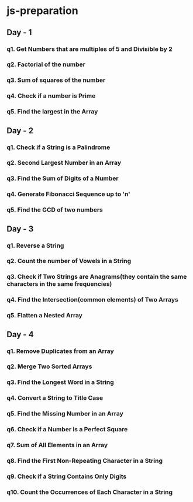 # js-preparation

## Day - 1

### q1. Get Numbers that are multiples of 5 and Divisible by 2

### q2. Factorial of the number

### q3. Sum of squares of the number

### q4. Check if a number is Prime

### q5. Find the largest in the Array

## Day - 2

### q1. Check if a String is a Palindrome

### q2. Second Largest Number in an Array

### q3. Find the Sum of Digits of a Number

### q4. Generate Fibonacci Sequence up to 'n'

### q5. Find the GCD of two numbers

## Day - 3

### q1. Reverse a String

### q2. Count the number of Vowels in a String

### q3. Check if Two Strings are Anagrams(they contain the same characters in the same frequencies)

### q4. Find the Intersection(common elements) of Two Arrays

### q5. Flatten a Nested Array

## Day - 4

### q1. Remove Duplicates from an Array

### q2. Merge Two Sorted Arrays

### q3. Find the Longest Word in a String

### q4. Convert a String to Title Case

### q5. Find the Missing Number in an Array

### q6. Check if a Number is a Perfect Square

### q7. Sum of All Elements in an Array

### q8. Find the First Non-Repeating Character in a String

### q9. Check if a String Contains Only Digits

### q10. Count the Occurrences of Each Character in a String
